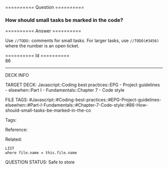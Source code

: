 ========== Question ==========  

### How should small tasks be marked in the code?  

========== Answer ==========  

Use `//TODO:` comments for small tasks. For larger tasks, use `//TODO(#3456)` where the number is an open ticket.

========== Id ==========  
86

---

DECK INFO

TARGET DECK: Javascript::Coding best practices::EPG - Project guidelines - elsewhen::Part I - Fundamentals::Chapter 7 - Code style

FILE TAGS: #Javascript::#Coding-best-practices::#EPG-Project-guidelines-elsewhen::#Part-I-Fundamentals::#Chapter-7-Code-style::#86-How-should-small-tasks-be-marked-in-the-co

Tags:

Reference:

Related:

```dataview
LIST
where file.name = this.file.name
````
QUESTION STATUS: Safe to store
